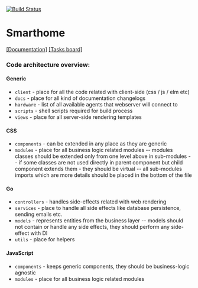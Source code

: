 [![Build Status](https://travis-ci.org/smart-evolution/smarthome.svg?branch=master)](https://travis-ci.org/smart-evolution/smarthome)

# Smarthome
[[Documentation]]()
[[Tasks board]](https://trello.com/b/QtZlwkhQ/project-smart-home)

### Code architecture overview:

#### Generic
- `client` - place for all the code related with client-side (css / js / elm etc)
- `docs` - place for all kind of documentation changelogs
- `hardware` - list of all available agents that webserver will connect to
- `scripts` - shell scripts required for build process 
- `views` - place for all server-side rendering templates

#### CSS
- `components` - can be extended in any place as they are generic
- `modules` - place for all business logic related modules
-- modules classes should be extended only from one level above in sub-modules
-- if some classes are not used directly in parent component but child component extends them - they should be virtual
-- all sub-modules imports which are more details should be placed in the bottom of the file

#### Go
- `controllers` - handles side-effects related with web rendering
- `services` - place to handle all side effects like database persistence, sending emails etc.
- `models` - represents entities from the business layer
-- models should not contain or handle any side effects, they should perform any side-effect with DI 
- `utils` - place for helpers

#### JavaScript
- `components` - keeps generic components, they should be business-logic agnostic
- `modules` - place for all business logic related modules

